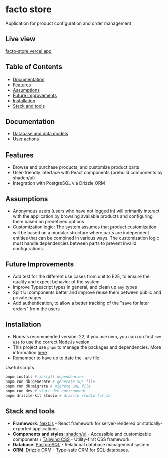 # facto store

Application for product configuration and order management

## Live view

[facto-store.vercel.app](https://facto-store.vercel.app)

## Table of Contents
- [Documentation](#documentation)
- [Features](#features)
- [Assumptions](#assumptions)
- [Future Improvements](#future-improvements)
- [Installation](#installation)
- [Stack and tools](#stack-and-tools)

## Documentation

- [Database and data models](./documentation/data-model.md)
- [User actions](./documentation/user-actions.md)

## Features

- Browse and purchase products, and customize product parts
- User-friendly interface with React components (prebuild components by shadcn/ui)
- Integration with PostgreSQL via Drizzle ORM

## Assumptions

- Anonymous users (users who have not logged in) will primarily interact with the application by browsing available products and configuring them based on predefined options
- Customization logic: The system assumes that product customization will be based on a modular structure where parts are independent entities that can be combined in various ways. The customization logic must handle dependencies between parts to prevent invalid configurations.

## Future Improvements

- Add test for the different use cases from unit to E2E, to ensure the quality and expect behavior of the system
- Improve Typescript types in general, and clean up `any` types
- Split UI components better and improve reuse them between public and private pages
- Add authentication, to allow a better tracking of the "save for later orders" from the users

## Installation

- NodeJs recommended version: 22, if you use nvm, you can run first `nvm use` to use the correct NodeJs vesion
- This project use `pnpm` to manage the packages and dependencies. More information [here](https://pnpm.io/)
- Remember to have up to date the `.env` file

Useful scripts

```bash
pnpm install # install dependencies
pnpm run db:generate # generate SQL file
pnpm run db:migrate # migrate SQL file
pnpm run dev # start dev environment
pnpm drizzle-kit studio # drizzle studio for db
```

## Stack and tools

- **Framework**: [Next.js](https://nextjs.org/) - React framework for server-rendered or statically-exported applications.
- **Components and styles**: [shadcn/ui](https://ui.shadcn.com/) - Accessible and customizable components / [Tailwind CSS](https://tailwindcss.com/) - Utility-first CSS framework.
- **Database**: [PostgreSQL](https://www.postgresql.org/) - Relational database management system.
- **ORM**: [Drizzle ORM](https://github.com/drizzle-team/drizzle-orm) - Type-safe ORM for SQL databases.
